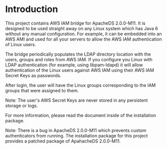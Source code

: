Introduction
============

This project contains AWS IAM bridge for ApacheDS 2.0.0-M11. It is designed to be used
straight away on any Linux system which has Java 6 without any manual configuration. For example, it can be embedded into
an AWS AMI and used for all your servers to allow the AWS IAM authentication of Linux users.

The bridge periodically populates the LDAP directory location with the users, groups and roles from AWS IAM. If you configure
you Linux with LDAP authentication (for example, using libpam-ldapd) it will allow authentication of the Linux users against
AWS IAM using their AWS IAM Secret Keys as passwords.

After login, the user will have the Linux groups corresponding to the IAM groups that were assigned to them.

Note: The user's AWS Secret Keys are never stored in any persistent storage or logs.

For more information, please read the <INSTALL/> document inside of the installation package.

Note: There is a bug in ApacheDS 2.0.0-M11 which prevents custom authenticators from running. The installation package
for this project provides a patched package of ApahacheDS 2.0.0-M11.

